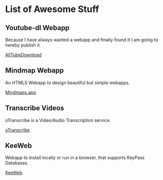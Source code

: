 # List of Awesome Stuff
## Youtube-dl Webapp
Because I have always wanted a webapp and finally found it I am going to hereby publish it.

[AllTubeDownload](https://www.alltubedownload.net/)

## Mindmap Webapp
An HTML5 Webapp to design beautiful but simple webapps.

[Mindmaps.app](https://www.mindmaps.app)

## Transcribe Videos
oTranscribe is a Video/Audio Transcription service.

[oTranscribe](https://otranscribe.com/)

## KeeWeb
Webapp to install locally or run in a browser, that supports KeyPass Databases.

[KeeWeb](https://keeweb.info/)